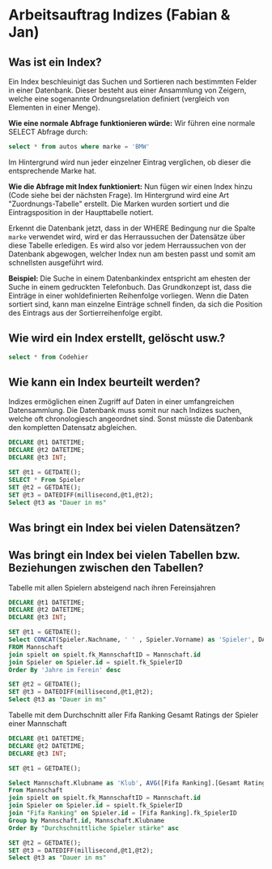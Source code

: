 ﻿# Arbeitsauftrag Indizes (Fabian & Jan)

## Was ist ein Index?

Ein Index beschleuinigt das Suchen und Sortieren nach bestimmten Felder in einer Datenbank.
Dieser besteht aus einer Ansammlung von Zeigern, welche eine sogenannte Ordnungsrelation definiert (vergleich von Elementen in einer Menge).

**Wie eine normale Abfrage funktionieren würde:**
Wir führen eine normale SELECT Abfrage durch:
```sql
select * from autos where marke = 'BMW'
```
Im Hintergrund wird nun jeder einzelner Eintrag verglichen, ob dieser die entsprechende Marke hat.

**Wie die Abfrage mit Index funktioniert:**
Nun fügen wir einen Index hinzu (Code siehe bei der nächsten Frage). Im Hintergrund wird eine Art "Zuordnungs-Tabelle" erstellt. Die Marken wurden sortiert und die Eintragsposition in der Haupttabelle notiert. 

Erkennt die Datenbank jetzt, dass in der WHERE Bedingung nur die Spalte `marke` verwendet wird, wird er das Herraussuchen der Datensätze über diese Tabelle erledigen. Es wird also vor jedem Herraussuchen von der Datenbank abgewogen, welcher Index nun am besten passt und somit am schnellsten ausgeführt wird.

**Beispiel:**
Die Suche in einem Datenbankindex entspricht am ehesten der Suche in einem gedruckten Telefonbuch. Das Grundkonzept ist, dass die Einträge in einer wohldefinierten Reihenfolge vorliegen. Wenn die Daten sortiert sind, kann man einzelne Einträge schnell finden, da sich die Position des Eintrags aus der Sortierreihenfolge ergibt.

## Wie wird ein Index erstellt, gelöscht usw.?

```sql
select * from Codehier
```

## Wie kann ein Index beurteilt werden?
Indizes ermöglichen einen Zugriff auf Daten in einer umfangreichen Datensammlung.
Die Datenbank muss somit nur nach Indizes suchen, welche oft chronologiesch angeordnet sind.
Sonst müsste die Datenbank den kompletten Datensatz abgleichen.

```sql
DECLARE @t1 DATETIME;
DECLARE @t2 DATETIME;
DECLARE @t3 INT;

SET @t1 = GETDATE();
SELECT * From Spieler
SET @t2 = GETDATE();
SET @t3 = DATEDIFF(millisecond,@t1,@t2);
Select @t3 as "Dauer in ms"
```

## Was bringt ein Index bei vielen Datensätzen?

## Was bringt ein Index bei vielen Tabellen bzw. Beziehungen zwischen den Tabellen?

Tabelle mit allen Spielern absteigend nach ihren Fereinsjahren
```sql
DECLARE @t1 DATETIME;
DECLARE @t2 DATETIME;
DECLARE @t3 INT;

SET @t1 = GETDATE();
Select CONCAT(Spieler.Nachname, ' ' , Spieler.Vorname) as 'Spieler', DATEDIFF(year,spielt.von, CURRENT_TIMESTAMP) as 'Jahre im Ferein',  DATEDIFF(year,Spieler.Geburtsdatum, CURRENT_TIMESTAMP) as 'Alter', Mannschaft.Klubname as 'Klub'
FROM Mannschaft
join spielt on spielt.fk_MannschaftID = Mannschaft.id
join Spieler on Spieler.id = spielt.fk_SpielerID
Order By 'Jahre im Ferein' desc

SET @t2 = GETDATE();
SET @t3 = DATEDIFF(millisecond,@t1,@t2);
Select @t3 as "Dauer in ms"
```

Tabelle mit dem Durchschnitt aller Fifa Ranking Gesamt Ratings der Spieler einer Mannschaft
```sql
DECLARE @t1 DATETIME;
DECLARE @t2 DATETIME;
DECLARE @t3 INT;

SET @t1 = GETDATE();

Select Mannschaft.Klubname as 'Klub', AVG([Fifa Ranking].[Gesamt Rating]) as "Durchschnittliche Spieler stärke"
From Mannschaft
join spielt on spielt.fk_MannschaftID = Mannschaft.id
join Spieler on Spieler.id = spielt.fk_SpielerID
join "Fifa Ranking" on Spieler.id = [Fifa Ranking].fk_SpielerID
Group by Mannschaft.id, Mannschaft.Klubname
Order By "Durchschnittliche Spieler stärke" asc

SET @t2 = GETDATE();
SET @t3 = DATEDIFF(millisecond,@t1,@t2);
Select @t3 as "Dauer in ms"
```